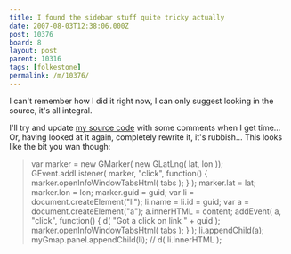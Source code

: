 ```yaml
---
title: I found the sidebar stuff quite tricky actually
date: 2007-08-03T12:38:06.000Z
post: 10376
board: 8
layout: post
parent: 10316
tags: [folkestone]
permalink: /m/10376/
---
```

I can't remember how I did it right now, I can only suggest looking in the source, it's all integral. 

I'll try and update <a href="http://www.folkestonegerald.com/js/map.js">my source code</a> with some comments when I get time... Or, having looked at it again, completely rewrite it, it's rubbish... This looks like the bit you wan though:

<blockquote>var marker = new GMarker( new GLatLng( lat, lon ));
GEvent.addListener( marker, "click", function() {
marker.openInfoWindowTabsHtml( tabs );
} );
marker.lat = lat;
marker.lon = lon;
marker.guid = guid;
var li = document.createElement("li");
li.name = li.id = guid;
var a = document.createElement("a");
a.innerHTML = content;
addEvent( a, "click", function() {
d( "Got a click on link " + guid );
marker.openInfoWindowTabsHtml( tabs );
} );
li.appendChild(a);
myGmap.panel.appendChild(li);
// d( li.innerHTML );</blockquote>
